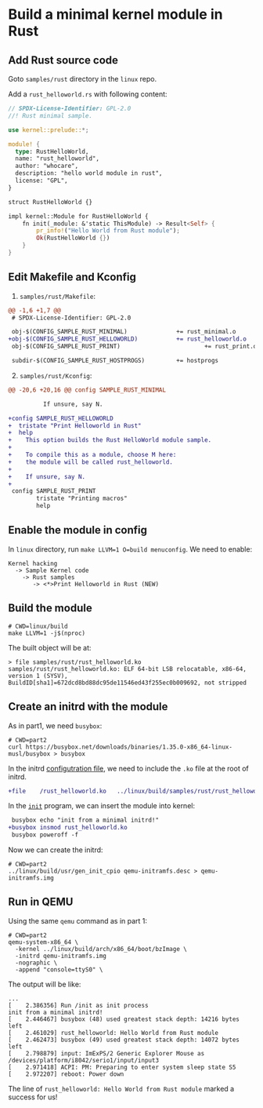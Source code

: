 # Build a minimal kernel module in Rust

## Add Rust source code

Goto `samples/rust` directory in the `linux` repo. 

Add a `rust_helloworld.rs` with following content:

```rust
// SPDX-License-Identifier: GPL-2.0
//! Rust minimal sample.

use kernel::prelude::*;

module! {
  type: RustHelloWorld,
  name: "rust_helloworld",
  author: "whocare",
  description: "hello world module in rust",
  license: "GPL",
}

struct RustHelloWorld {}

impl kernel::Module for RustHelloWorld {
    fn init(_module: &'static ThisModule) -> Result<Self> {
        pr_info!("Hello World from Rust module");
        Ok(RustHelloWorld {})
    }
}
```

## Edit Makefile and Kconfig

1. `samples/rust/Makefile`:

```diff
@@ -1,6 +1,7 @@
 # SPDX-License-Identifier: GPL-2.0

 obj-$(CONFIG_SAMPLE_RUST_MINIMAL)              += rust_minimal.o
+obj-$(CONFIG_SAMPLE_RUST_HELLOWORLD)           += rust_helloworld.o
 obj-$(CONFIG_SAMPLE_RUST_PRINT)                        += rust_print.o

 subdir-$(CONFIG_SAMPLE_RUST_HOSTPROGS)         += hostprogs
```

2. `samples/rust/Kconfig`:

```diff
@@ -20,6 +20,16 @@ config SAMPLE_RUST_MINIMAL

          If unsure, say N.

+config SAMPLE_RUST_HELLOWORLD
+  tristate "Print Helloworld in Rust"
+  help
+    This option builds the Rust HelloWorld module sample.
+
+    To compile this as a module, choose M here:
+    the module will be called rust_helloworld.
+
+    If unsure, say N.
+
 config SAMPLE_RUST_PRINT
        tristate "Printing macros"
        help
```

## Enable the module in config

In `linux` directory, run `make LLVM=1 O=build menuconfig`. We need to enable:

```
Kernel hacking
  -> Sample Kernel code
    -> Rust samples
       -> <*>Print Helloworld in Rust (NEW)
```

## Build the module

```shell
# CWD=linux/build
make LLVM=1 -j$(nproc)
```

The built object will be at:

```
> file samples/rust/rust_helloworld.ko
samples/rust/rust_helloworld.ko: ELF 64-bit LSB relocatable, x86-64, version 1 (SYSV), BuildID[sha1]=672dcd8bd88dc95de11546ed43f255ec0b009692, not stripped
```

## Create an initrd with the module

As in part1, we need `busybox`:

```shell
# CWD=part2
curl https://busybox.net/downloads/binaries/1.35.0-x86_64-linux-musl/busybox > busybox
```

In the initrd [configutration file](qemu-initramfs.desc), we need to include the `.ko` file at the root of initrd.

```diff
+file    /rust_helloworld.ko   ../linux/build/samples/rust/rust_helloworld.ko   0755 0 0 
```

In the [`init`](qemu-init.sh) program, we can insert the module into kernel:

```diff
 busybox echo "init from a minimal initrd!"
+busybox insmod rust_helloworld.ko
 busybox poweroff -f
```

Now we can create the initrd:

```shell
# CWD=part2
../linux/build/usr/gen_init_cpio qemu-initramfs.desc > qemu-initramfs.img
```

## Run in QEMU

Using the same `qemu` command as in part 1:

```shell
# CWD=part2
qemu-system-x86_64 \
  -kernel ../linux/build/arch/x86_64/boot/bzImage \
  -initrd qemu-initramfs.img
  -nographic \
  -append "console=ttyS0" \
```

The output will be like:

```
...
[    2.386356] Run /init as init process
init from a minimal initrd!
[    2.446467] busybox (48) used greatest stack depth: 14216 bytes left
[    2.461029] rust_helloworld: Hello World from Rust module
[    2.462473] busybox (49) used greatest stack depth: 14072 bytes left
[    2.798879] input: ImExPS/2 Generic Explorer Mouse as /devices/platform/i8042/serio1/input/input3
[    2.971418] ACPI: PM: Preparing to enter system sleep state S5
[    2.972207] reboot: Power down
```

The line of `rust_helloworld: Hello World from Rust module` marked a success for us!
